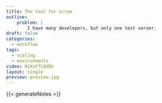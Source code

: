 ```yaml
---
title: The tool for scrum
outline:
    problem: |
        I have many developers, but only one test server.
draft: false
categories:
  - workflow
tags:
  - scaling
  - environments
video: N1XvFfCAXRk
layout: single
preview: preview.jpg
---
```


{{< generateNotes >}}
